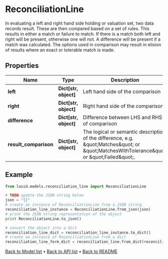 # ReconciliationLine

In evaluating a left and right hand side holding or valuation set, two data records result. These are then compared based on a set of  rules. This results in either a match or failure to match. If there is a match both left and right will be present, otherwise one will not.  A difference will be present if a match was calculated.  The options used in comparison may result in elision of results where an exact or tolerable match is made.

## Properties
Name | Type | Description | Notes
------------ | ------------- | ------------- | -------------
**left** | **Dict[str, object]** | Left hand side of the comparison | [optional] 
**right** | **Dict[str, object]** | Right hand side of the comparison | [optional] 
**difference** | **Dict[str, object]** | Difference between LHS and RHS of comparison | [optional] 
**result_comparison** | **Dict[str, object]** | The logical or semantic description of the difference, e.g. \&quot;Matches\&quot; or \&quot;MatchesWithTolerance\&quot; or \&quot;Failed\&quot;. | [optional] 

## Example

```python
from lusid.models.reconciliation_line import ReconciliationLine

# TODO update the JSON string below
json = "{}"
# create an instance of ReconciliationLine from a JSON string
reconciliation_line_instance = ReconciliationLine.from_json(json)
# print the JSON string representation of the object
print ReconciliationLine.to_json()

# convert the object into a dict
reconciliation_line_dict = reconciliation_line_instance.to_dict()
# create an instance of ReconciliationLine from a dict
reconciliation_line_form_dict = reconciliation_line.from_dict(reconciliation_line_dict)
```
[Back to Model list](../README.md#documentation-for-models) &#8226; [Back to API list](../README.md#documentation-for-api-endpoints) &#8226; [Back to README](../README.md)


